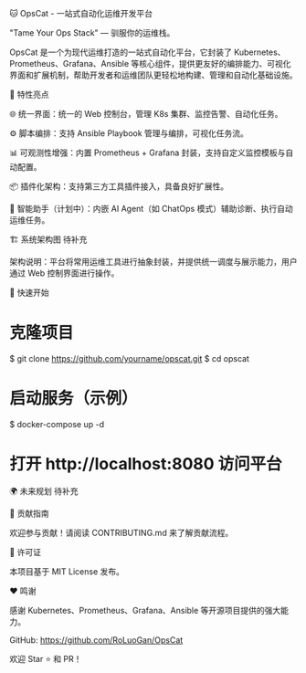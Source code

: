 🐱 OpsCat - 一站式自动化运维开发平台

"Tame Your Ops Stack" — 驯服你的运维栈。

OpsCat 是一个为现代运维打造的一站式自动化平台，它封装了 Kubernetes、Prometheus、Grafana、Ansible 等核心组件，提供更友好的编排能力、可视化界面和扩展机制，帮助开发者和运维团队更轻松地构建、管理和自动化基础设施。

🚀 特性亮点

🌐 统一界面：统一的 Web 控制台，管理 K8s 集群、监控告警、自动化任务。

⚙️ 脚本编排：支持 Ansible Playbook 管理与编排，可视化任务流。

📊 可观测性增强：内置 Prometheus + Grafana 封装，支持自定义监控模板与自动配置。

📦 插件化架构：支持第三方工具插件接入，具备良好扩展性。

🧠 智能助手（计划中）：内嵌 AI Agent（如 ChatOps 模式）辅助诊断、执行自动运维任务。

🏗️ 系统架构图
待补充



架构说明：平台将常用运维工具进行抽象封装，并提供统一调度与展示能力，用户通过 Web 控制界面进行操作。

🔧 快速开始

# 克隆项目
$ git clone https://github.com/yourname/opscat.git
$ cd opscat

# 启动服务（示例）
$ docker-compose up -d

# 打开 http://localhost:8080 访问平台


🌍 未来规划
待补充


🤝 贡献指南

欢迎参与贡献！请阅读 CONTRIBUTING.md 来了解贡献流程。

📄 许可证

本项目基于 MIT License 发布。

❤️ 鸣谢

感谢 Kubernetes、Prometheus、Grafana、Ansible 等开源项目提供的强大能力。

GitHub: https://github.com/RoLuoGan/OpsCat

欢迎 Star ⭐ 和 PR！
